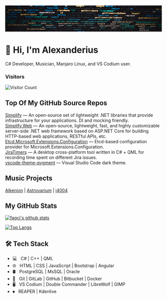 ![header](./assets/header.jpg)

<h1>👋 Hi, I'm Alexanderius</h1>

C# Developer, Musician, Manjaro Linux, and VS Codium user.  

### Visitors
![Visitor Count](https://profile-counter.glitch.me/i4004/count.svg)

## Top Of My GitHub Source Repos

[Simplify](https://github.com/SimplifyNet/Simplify) — An open-source set of lightweight .NET libraries that provide infrastructure for your applications. DI and mocking friendly.  
[Simplify.Web](https://github.com/SimplifyNet/Simplify.Web) — An open-source, lightweight, fast, and highly customizable server-side .NET web framework based on ASP.NET Core for building HTTP-based web applications, RESTful APIs, etc.  
[Etcd.Microsoft.Extensions.Configuration](https://github.com/SimplifyNet/Etcd.Microsoft.Extensions.Configuration) — Etcd-based configuration provider for Microsoft.Extensions.Configuration.  
[JiraTimers](https://github.com/i4004/JiraTimers) — A desktop cross-platform tool written in C# + QML for recording time spent on different Jira issues.  
[vscode-theme-pygment](https://github.com/i4004/vscode-theme-pygment) — Visual Studio Code dark theme.

## Music Projects

[Alkenion](https://alkenion.com) | [Astrovarium](https://alkenion.com/astrovariumDiscography) | [i4004](https://alkenion.com/i4004Discography)

## My GitHub Stats

[![fagci's github stats](https://github-readme-stats.vercel.app/api?username=i4004&show_icons=true&hide_title=true&theme=algolia)](https://github.com/anuraghazra/github-readme-stats)

[![Top Langs](https://github-readme-stats.vercel.app/api/top-langs/?username=i4004&layout=compact&hide_title=true&theme=algolia)](https://github.com/anuraghazra/github-readme-stats)

## 🛠 Tech Stack

- 💻 &nbsp; C# | C++ | QML
- 🌐 &nbsp; HTML | CSS | JavaScript | Bootstrap | Angular
- 🛢 &nbsp; PostgreSQL | MsSQL | Oracle
- 🔧 &nbsp; Git | GitLab | GitHub | Bitbucket | Docker
- 🖥 &nbsp; VS Codium | Double Commander | LibreWolf | GIMP
- ⏺ &nbsp; REAPER | Kdenlive
